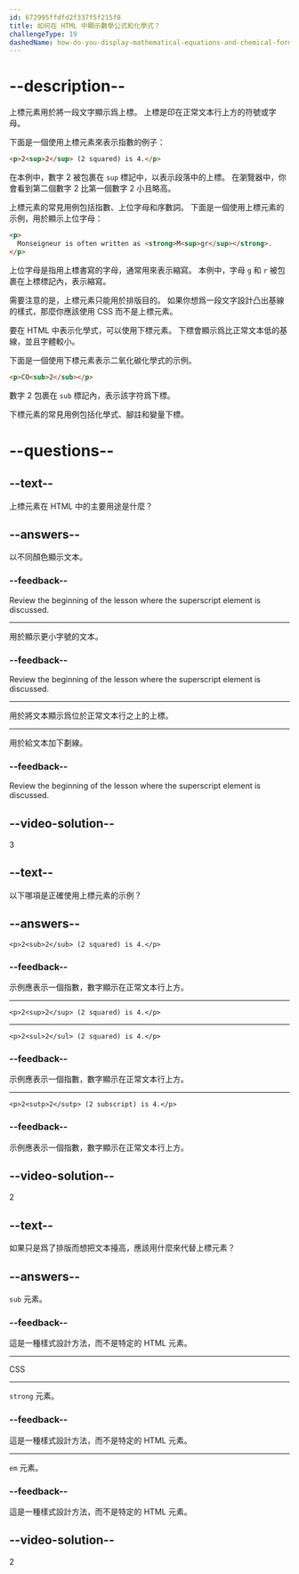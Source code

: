 ```yaml
---
id: 672995ffdfd2f337f5f215f8
title: 如何在 HTML 中顯示數學公式和化學式？
challengeType: 19
dashedName: how-do-you-display-mathematical-equations-and-chemical-formulas-in-html
---
```


# --description--

上標元素用於將一段文字顯示爲上標。 上標是印在正常文本行上方的符號或字母。

下面是一個使用上標元素來表示指數的例子：

```html
<p>2<sup>2</sup> (2 squared) is 4.</p>
```

在本例中，數字 2 被包裹在 `sup` 標記中，以表示段落中的上標。 在瀏覽器中，你會看到第二個數字 2 比第一個數字 2 小且略高。

上標元素的常見用例包括指數、上位字母和序數詞。 下面是一個使用上標元素的示例，用於顯示上位字母：

```html
<p>
  Monseigneur is often written as <strong>M<sup>gr</sup></strong>.
</p>
```

上位字母是指用上標書寫的字母，通常用來表示縮寫。 本例中，字母 `g` 和 `r` 被包裹在上標標記內，表示縮寫。

需要注意的是，上標元素只能用於排版目的。 如果你想爲一段文字設計凸出基線的樣式，那麼你應該使用 CSS 而不是上標元素。

要在 HTML 中表示化學式，可以使用下標元素。 下標會顯示爲比正常文本低的基線，並且字體較小。

下面是一個使用下標元素表示二氧化碳化學式的示例。

```html
<p>CO<sub>2</sub></p>
```

數字 2 包裹在 `sub` 標記內，表示該字符爲下標。

下標元素的常見用例包括化學式、腳註和變量下標。

# --questions--

## --text--

上標元素在 HTML 中的主要用途是什麼？

## --answers--

以不同顏色顯示文本。

### --feedback--

Review the beginning of the lesson where the superscript element is discussed.

---

用於顯示更小字號的文本。

### --feedback--

Review the beginning of the lesson where the superscript element is discussed.

---

用於將文本顯示爲位於正常文本行之上的上標。

---

用於給文本加下劃線。

### --feedback--

Review the beginning of the lesson where the superscript element is discussed.

## --video-solution--

3

## --text--

以下哪項是正確使用上標元素的示例？

## --answers--

`<p>2<sub>2</sub> (2 squared) is 4.</p>`

### --feedback--

示例應表示一個指數，數字顯示在正常文本行上方。

---

`<p>2<sup>2</sup> (2 squared) is 4.</p>`

---

`<p>2<sul>2</sul> (2 squared) is 4.</p>`

### --feedback--

示例應表示一個指數，數字顯示在正常文本行上方。

---

`<p>2<sutp>2</sutp> (2 subscript) is 4.</p>`

### --feedback--

示例應表示一個指數，數字顯示在正常文本行上方。

## --video-solution--

2

## --text--

如果只是爲了排版而想把文本擡高，應該用什麼來代替上標元素？

## --answers--

`sub` 元素。

### --feedback--

這是一種樣式設計方法，而不是特定的 HTML 元素。

---

CSS

---

`strong` 元素。

### --feedback--

這是一種樣式設計方法，而不是特定的 HTML 元素。

---

`em` 元素。

### --feedback--

這是一種樣式設計方法，而不是特定的 HTML 元素。

## --video-solution--

2
